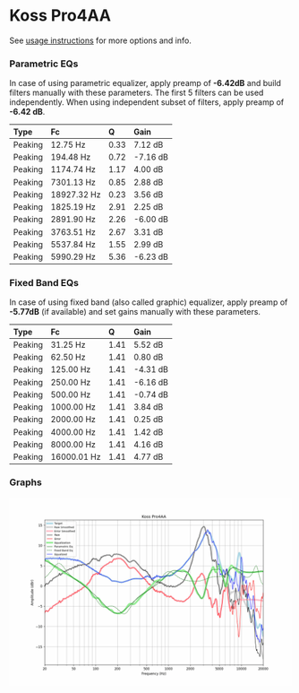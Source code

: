 # Koss Pro4AA
See [usage instructions](https://github.com/jaakkopasanen/AutoEq#usage) for more options and info.

### Parametric EQs
In case of using parametric equalizer, apply preamp of **-6.42dB** and build filters manually
with these parameters. The first 5 filters can be used independently.
When using independent subset of filters, apply preamp of **-6.42 dB**.

| Type    | Fc          |    Q | Gain     |
|:--------|:------------|:-----|:---------|
| Peaking | 12.75 Hz    | 0.33 | 7.12 dB  |
| Peaking | 194.48 Hz   | 0.72 | -7.16 dB |
| Peaking | 1174.74 Hz  | 1.17 | 4.00 dB  |
| Peaking | 7301.13 Hz  | 0.85 | 2.88 dB  |
| Peaking | 18927.32 Hz | 0.23 | 3.56 dB  |
| Peaking | 1825.19 Hz  | 2.91 | 2.25 dB  |
| Peaking | 2891.90 Hz  | 2.26 | -6.00 dB |
| Peaking | 3763.51 Hz  | 2.67 | 3.31 dB  |
| Peaking | 5537.84 Hz  | 1.55 | 2.99 dB  |
| Peaking | 5990.29 Hz  | 5.36 | -6.23 dB |

### Fixed Band EQs
In case of using fixed band (also called graphic) equalizer, apply preamp of **-5.77dB**
(if available) and set gains manually with these parameters.

| Type    | Fc          |    Q | Gain     |
|:--------|:------------|:-----|:---------|
| Peaking | 31.25 Hz    | 1.41 | 5.52 dB  |
| Peaking | 62.50 Hz    | 1.41 | 0.80 dB  |
| Peaking | 125.00 Hz   | 1.41 | -4.31 dB |
| Peaking | 250.00 Hz   | 1.41 | -6.16 dB |
| Peaking | 500.00 Hz   | 1.41 | -0.74 dB |
| Peaking | 1000.00 Hz  | 1.41 | 3.84 dB  |
| Peaking | 2000.00 Hz  | 1.41 | 0.25 dB  |
| Peaking | 4000.00 Hz  | 1.41 | 1.42 dB  |
| Peaking | 8000.00 Hz  | 1.41 | 4.16 dB  |
| Peaking | 16000.01 Hz | 1.41 | 4.77 dB  |

### Graphs
![](./Koss%20Pro4AA.png)